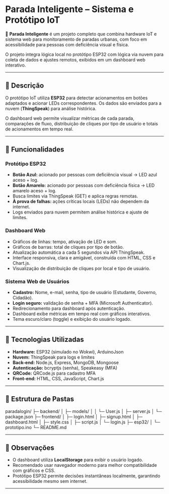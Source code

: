 # Parada Inteligente – Sistema e Protótipo IoT

🚦 **Parada Inteligente** é um projeto completo que combina hardware IoT e sistema web para monitoramento de paradas urbanas, com foco em acessibilidade para pessoas com deficiência visual e física.

O projeto integra lógica local no protótipo ESP32 com lógica via nuvem para coleta de dados e ajustes remotos, exibidos em um dashboard web interativo.

---

## 🔹 Descrição

O protótipo IoT utiliza **ESP32** para detectar acionamentos em botões adaptados e acionar LEDs correspondentes. Os dados são enviados para a nuvem (**ThingSpeak**) para análise histórica.  

O dashboard web permite visualizar métricas de cada parada, comparações de fluxo, distribuição de cliques por tipo de usuário e totais de acionamentos em tempo real.

---

## 🔹 Funcionalidades

### Protótipo ESP32
- **Botão Azul:** acionado por pessoas com deficiência visual → LED azul aceso + log.  
- **Botão Amarelo:** acionado por pessoas com deficiência física → LED amarelo aceso + log.  
- Busca limites via ThingSpeak (GET) e aplica regras remotas.  
- **À prova de falhas:** ações críticas locais (LEDs) não dependem da internet.  
- Logs enviados para nuvem permitem análise histórica e ajuste de limites.  

### Dashboard Web
- Gráficos de linhas: tempo, ativação de LED e som.  
- Gráficos de barras: total de cliques por tipo de botão.  
- Atualização automática a cada 5 segundos via API ThingSpeak.  
- Interface responsiva, clara e amigável, construída com HTML, CSS e Chart.js.  
- Visualização de distribuição de cliques por local e tipo de usuário.  

### Sistema Web de Usuários
- **Cadastro:** Nome, e-mail, senha, tipo de usuário (Estudante, Governo, Cidadão).  
- **Login seguro:** validação de senha + MFA (Microsoft Authenticator).  
- Redirecionamento para dashboard após autenticação.  
- Dashboard exibe métricas em tempo real com gráficos interativos.  
- Tema escuro/claro (toggle) e exibição do usuário logado.  

---

## 🔹 Tecnologias Utilizadas

- **Hardware:** ESP32 (simulado no Wokwi), ArduinoJson  
- **Nuvem:** ThingSpeak para logs e limites  
- **Back-end:** Node.js, Express, MongoDB, Mongoose  
- **Autenticação:** bcryptjs (senha), Speakeasy (MFA)  
- **QRCode:** QRCode.js para cadastro MFA  
- **Front-end:** HTML, CSS, JavaScript, Chart.js  

---

## 🔹 Estrutura de Pastas

paradalogin/
├─ backend/
│  ├─ models/
│  │  └─ User.js
│  ├─ server.js
│  └─ package.json
├─ frontend/
│  ├─ login.html
│  ├─ signup.html
│  ├─ dashboard.html
│  ├─ style.css
│  ├─ script.js
│  └─ login.js
├─ esp32/
│  └─ prototipo.ino
└─ README.md

---

## 🔹 Observações

- O dashboard utiliza **LocalStorage** para exibir o usuário logado.   
- Recomendado usar navegador moderno para melhor compatibilidade com gráficos e CSS.  
- Protótipo ESP32 permite decisões instantâneas localmente, garantindo acessibilidade mesmo sem internet.  

---

